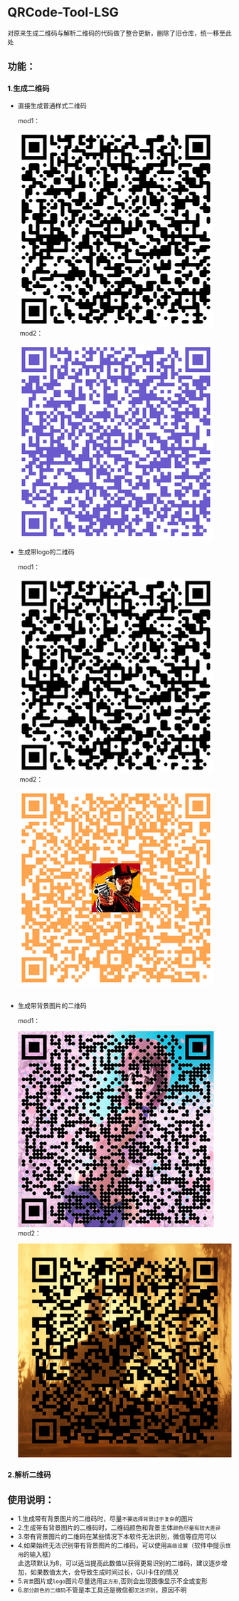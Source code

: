# QRCode-Tool-LSG
对原来生成二维码与解析二维码的代码做了整合更新，删除了旧仓库，统一移至此处
## 功能：
### 1.生成二维码
+ 直接生成普通样式二维码
  
  mod1：
  
  ![image](https://github.com/BUCTPJP/QRCode-Tool-LSG/blob/master/img-Example/common-mod1.png)<br>
  ​​
  mod2：
  
  ![image](https://github.com/BUCTPJP/QRCode-Tool-LSG/blob/master/img-Example/common-mod2.png)<br>
  
+ 生成带logo的二维码
  
  mod1：
  
  ![image](https://github.com/BUCTPJP/QRCode-Tool-LSG/blob/master/img-Example/common-mod1.png)<br>
  ​​
  mod2：
  
  ![image](https://github.com/BUCTPJP/QRCode-Tool-LSG/blob/master/img-Example/logo-mod2.png)<br>
  ​​
+ 生成带背景图片的二维码
  
  mod1：
  
  ![image](https://github.com/BUCTPJP/QRCode-Tool-LSG/blob/master/img-Example/bg-mod1.png)
  ​​
  mod2：
  
  ![image](https://github.com/BUCTPJP/QRCode-Tool-LSG/blob/master/img-Example/bg-mod2.png)
  
### 2.解析二维码  
## 使用说明：
+ 1.生成带有背景图片的二维码时，尽量``不要选择背景过于复杂``的图片
+ 2.生成带有背景图片的二维码时，二维码颜色和背景主体``颜色尽量有较大差异``
+ 3.带有背景图片的二维码在某些情况下本软件无法识别，微信等应用可以
+ 4.如果始终无法识别带有背景图片的二维码，可以使用``高级设置``（软件中提示``慎用``的输入框）<br>
    此选项默认为8，可以适当提高此数值以获得更易识别的二维码，建议逐步增加，如果数值太大，会导致生成时间过长，GUI卡住的情况
+ 5.``背景``图片或``logo``图片尽量选用``正方形``,否则会出现图像显示不全或变形
+ 6.``部分颜色的二维码``不管是本工具还是微信都``无法识别``，原因不明
